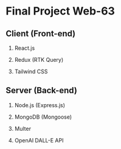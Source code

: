# Final Project Web-63

## Client (Front-end)

1. React.js

2. Redux (RTK Query)

3. Tailwind CSS

## Server (Back-end)

1. Node.js (Express.js)

2. MongoDB (Mongoose)

3. Multer

4. OpenAI DALL-E API
